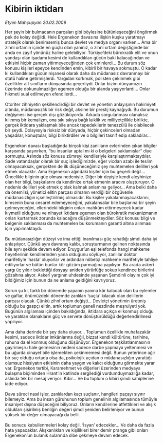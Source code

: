 # Kibirin iktidarı

*Etyen Mahçupyan 20.02.2009*

<div class="taraf_structure_2col_1zq">
<div class="margen_n">



 <p>Her şeyin bir bulmacanın parçaları gibi böylesine bütünleşeceğini öngörmek pek de kolay değildi. Hele Ergenekon davasına ilişkin kuşku yaratmayı stratejik olarak benimsemiş bunca devlet ve medya organı varken... Ama bir zihnî ortamın içinde en güçlü olan yanınız, o zihnî ortam değiştiğinde bir anda en zayıf yönünüz haline gelebiliyor. Türkiye’deki bürokratik elit ve onun yandaşı olan işadamı kesimi de kullandıkları gücün baki kalacağından ve etkisini hiçbir zaman yitirmeyeceğinden çok eminlerdi... Bu durum söz konusu kişileri epeyce kendinden emin, kibirli bir havaya sokmuştu. O kadar ki kullandıkları gücün nişanesi olarak daha da müdanasız davranmayı bir statü haline getirmişlerdi. Yargıdan korkmak, polisten çekinmek gibi özellikler alt sınıfların dünyasında geçerliydi. Onlar bizim dünyamızın üzerinde dokunulmazlığın egemen olduğu bir alanda yaşıyorlardı... Onlar hikmeti sual edilmeyen efendilerdi... <br/><br/>Otoriter zihniyetin şekillendirdiği bir devlet ve yönetim anlayışının hakimiyeti altında, müdanasızlık bir risk değil, aksine bir prestij kaynağıydı. Bu durumun değişmesi ise gerçek dışı gözüküyordu. Arkada sorgulanması olanaksız kılınmış bir kemalizm, ona sıkı sıkıya bağlı laiklik ve milliyetçilikle birlikte, gerçek iktidara yaklaşmak bile ancak tepedekilerin tenezzülü ile olabilecek bir şeydi. Dolayısıyla risksiz bir dünyada, hiçbir çekinceleri olmadan yaşadılar, konuştular, bilgi biriktirdiler ve o bilgileri tasnif edip sakladılar... <br/><br/>Ergenekon davası başladığında birçok kişi zanlıların evlerinden çıkan bilgiler karşısında şaşırırken, “bu insanlar aptal mı ki o belgeleri saklamışlar” diye sormuştu. Aslında söz konusu zümreyi kendileriyle karşılaştırmaktaydılar. Sade vatandaşlar olarak bir suç işlediğimizde, eğer vicdan azabı ile teslim olmayacaksak, gerçekten de ilk düşüneceğimiz şey muhtemelen delilleri yok etmek olacaktır. Ama Ergenekon ağındaki kişiler için bu geçerli değil... Öncelikle bilginin güç olması nedeniyle. Diğer bir deyişle kendi aleyhinize olan her bilgi, başkalarını da kendinize ortak etmenin aracını oluşturuyor. O nedenle delilleri yok etmek çıplak kalmak anlamına geliyor... Ama belki daha da önemlisi, yönetici elitin parçası olmanın verdiği bir özgüvenle müdanasızlığın içselleştirilmiş olmasıdır. Bu kişiler yakalanmayacaklarını, kimsenin buna cesaret edemeyeceğini, yakalansalar bile başlarına bir şeyin gelmeyeceğini, ellerindeki bilginin onları mahkûm ettirmeyecek kadar kıymetli olduğunu ve nihayet iktidara egemen olan bürokratik mekanizmanın onları kurtarmak zorunda kalacağını düşünmekteydiler. Söz konusu bilgi ve belgenin saklanması da muhtemelen bu korumanın garanti altına alınması için yapılmaktaydı. <br/><br/>Bu müdanasızlığın düzeyi ve ima ettiği inanılması güç rahatlığı şimdi daha iyi anlaşılıyor. Çünkü aynı davranış kalıbı, soruşturmanın gelinen noktasında bile aynı şekilde devam ediyor. Eruygur’un eşi telefonda hangi mahkeme heyetlerinin kendilerinden yana olduğunu söylüyor, zanlılar doktor marifetiyle ‘hasta’ oluyorlar ve ardından nöbetçi mahkeme marifetiyle tahliye ediliyorlar ve bütün bunlar kör gözüm parmağına yapılıyor. Bu arada askerî yargı üç yıldır beklettiği dosyayı aniden yürürlüğe sokup kendince birilerini gözaltına alıyor. Askerî yargının uhdesinde yaşanan Şemdinli olayını çok iyi bildiğimiz için bunun da ne anlama geldiğini kavrıyoruz. <br/><br/>Sorun şu ki, farklı bir dönemde yapanın yanına kâr kalacak olan bu eylemler ve gaflar, önümüzdeki dönemde zanlıları ‘suçlu’ kılacak olan delillerin parçası olacak. Çünkü zihnî ortam değişti... Devletçi yönetimin üretmiş olduğu bu gaspçı elitin, artık toplumun geneli nezdinde meşruiyeti yok. Bugünün algılaması içinden bakıldığında, iktidara açıkça el konmuş olduğu ve yaratılan olanakların güç ve servete dönüştürüldüğü değerlendirilmesi yapılıyor. <br/><br/>Ama daha derinde bir şey daha oluyor... Toplumun özellikle muhafazakâr kesimi, sadece iktidar imkânlarına değil, bizzat kendi kültürüne, tarihine, ruhuna da el konmuş olduğunu düşünüyor. Ergenekon teşkilatlanmasının gayrimeşru hale gelmesinin nedeni sadece darbe yapmaya yeltenmesi ve bu uğurda cinayet bile işlemekten çekinmemesi değil. Bunun yeterince ağır bir suç olduğu ortada olsa da, psikolojik açıdan o müdanasızlığın yarattığı olumsuz hissiyatın etkisinin daha yaygın ve kalıcı olduğunu görmekte yarar var. Ergenekon tertibi, Karamehmet ve diğerleri üzerinden medyaya bulaşma biçiminden Hrant’ın katlinde sergilediği vurdumduymazlığa kadar, aslında tek bir mesaj veriyor: Kibir... Ve bu toplum o kibiri şimdi sahiplerine iade ediyor. <br/><br/>Dava süreci nasıl işler, zanlılardan kaçı suçlanır, hangileri paçayı sıyırır bilemeyiz. Ama bu insan güruhunun toplum genelinin algılamasında tümüyle insaniyet dışına düşeceğini biliyoruz. Onların kendilerine atfettikleri ve alışık oldukları şişirilmiş benliğin değeri şimdi yeniden belirleniyor ve bunun yüksek bir değer olmayacağı da belli. <br/><br/>Bu sonucu kabullenmeleri kolay değil. ‘İsyan’ edecekler... Ve daha da fazla hata yapacaklar. Alışkanlıkları ve kişilikleri birer demir pranga gibi onları Ergenekon’un bulanık sularında dibe çekmeye devam edecek. </p>

<br/>


<div id="taraf_not">
</div>

</div>


</div>
